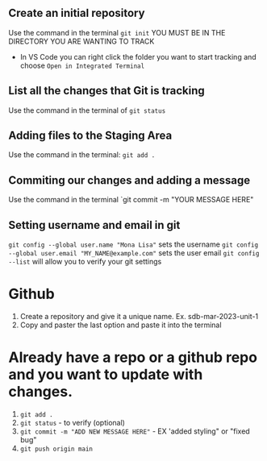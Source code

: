 ## Create an initial repository
Use the command in the terminal `git init` YOU MUST BE IN THE DIRECTORY YOU ARE WANTING TO TRACK

- In VS Code you can right click the folder you want to start tracking and choose `Open in Integrated Terminal`

## List all the changes that Git is tracking

Use the command in the terminal of `git status`

## Adding files to the Staging Area

Use the command in the terminal: `git add .`

## Commiting our changes and adding a message

Use the command in the terminal `git commit -m "YOUR MESSAGE HERE"

## Setting username and email in git

`git config --global user.name "Mona Lisa"` sets the username
`git config --global user.email "MY_NAME@example.com"` sets the user email
`git config --list` will allow you to verify your git settings


# Github
1. Create a repository and give it a unique name. Ex. sdb-mar-2023-unit-1
2. Copy and paster the last option and paste it into the terminal

# Already have a repo or a github repo and you want to update with changes.

1. `git add .`
2. `git status` - to verify (optional)
3. `git commit -m "ADD NEW MESSAGE HERE"` - EX 'added styling" or "fixed bug"
4. `git push origin main`